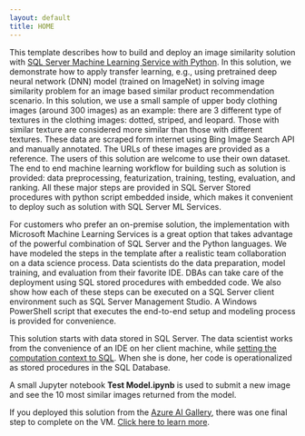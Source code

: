 ```yaml
---
layout: default
title: HOME
---
```


This template describes how to build and deploy an image similarity solution with [SQL Server Machine Learning Service with Python](https://docs.microsoft.com/en-us/sql/advanced-analytics/python/sql-server-python-services). In this solution, we demonstrate how to apply transfer learning, e.g., using pretrained deep neural network (DNN) model (trained on ImageNet) in solving image similarity problem for an image based similar product recommendation scenario. In this solution, we use a small sample of upper body clothing images (around 300 images) as an example: there are 3 different type of textures in the clothing images: dotted, striped, and leopard. Those with similar texture are considered more similar than those with different textures. These data are scraped form internet using Bing Image Search API and manually annotated. The URLs of these images are provided as a reference. The users of this solution are welcome to use their own dataset. The end to end machine learning workflow for building such as solution is provided: data preprocessing, featurization, training, testing, evaluation, and ranking. All these major steps are provided in SQL Server Stored procedures with python script embedded inside, which makes it convenient to deploy such as solution with SQL Server ML Services.

For customers who prefer an on-premise solution, the implementation with Microsoft Machine Learning Services is a great option that takes advantage of the powerful combination of SQL Server and the Python languages. We have modeled the steps in the template after a realistic team collaboration on a data science process. Data scientists do the data preparation, model training, and evaluation from their favorite IDE. DBAs can take care of the deployment using SQL stored procedures with embedded code.  We also show how each of these steps can be executed on a SQL Server client environment such as SQL Server Management Studio. A Windows PowerShell script that executes the end-to-end setup and modeling process is provided for convenience. 

This solution starts with data stored in SQL Server.  The data scientist works from the convenience of an IDE on her client machine, while <a href="https://msdn.microsoft.com/en-us/library/mt604885.aspx">setting the computation context to SQL</a>.  When she is done, her code is operationalized as stored procedures in the SQL Database.

A small Jupyter notebook **Test Model.ipynb** is used to submit a new image and see the 10 most similar images returned from the model.

<div class="alert alert-warning">
If you deployed this solution from the <a href="({{ site.aka_url }}">Azure AI Gallery</a>, there was one final step to complete on the VM.  <a href="first_time.html">Click here to learn more</a>.
</div>


